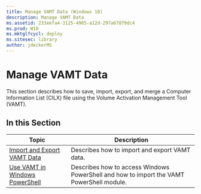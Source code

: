 ```yaml
---
title: Manage VAMT Data (Windows 10)
description: Manage VAMT Data
ms.assetid: 233eefa4-3125-4965-a12d-297a67079dc4
ms.prod: W10
ms.mktglfcycl: deploy
ms.sitesec: library
author: jdeckerMS
---
```


# Manage VAMT Data
This section describes how to save, import, export, and merge a Computer Information List (CILX) file using the Volume Activation Management Tool (VAMT).

## In this Section

|Topic |Description |
|------|------------|
|[Import and Export VAMT Data](import-export-vamt-data.md) |Describes how to import and export VAMT data. |
|[Use VAMT in Windows PowerShell](use-vamt-in-windows-powershell.md) |Describes how to access Windows PowerShell and how to import the VAMT PowerShell module. |